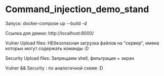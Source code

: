 # Command_injection_demo_stand

Запуск: docker-compose up --build -d

Ссылка для демки: http://localhost:8000/

Vulner Upload files: НЕбезопасная загрузка файлов на "сервер", имена которых могут содержать команды :D

Security Upload files: Запрещаем shell, фильтрация + экран

Vulner && Security <ping>: по аналогичной схеме :D
